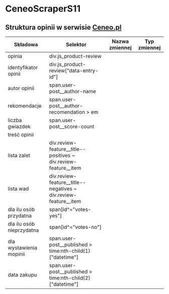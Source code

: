 # CeneoScraperS11

## Struktura opinii w serwisie [Ceneo.pl](https:///www.ceneo.pl/)

|Składowa|Selektor|Nazwa zmiennej|Typ zmiennej|
|--------|--------|--------------|------------|
|opinia|div.js_product-review|||
|identyfikator opinii|div.js_product-review\["data-entry-id"\]|||
|autor opinii|span.user-post__author-name|||
|rekomendacje|span.user-post__author-recomendation  > em|||
|liczba gwiazdek|span.user-post__score-count|||
|treść opinii||||
|lista zalet|div.review-feature__title--positives ~ div.review-feature__item |||
|lista wad|div.review-feature__title--negatives ~ div.review-feature__item|||
|dla ilu osób przydatna|span[id^="votes-yes"]|||
|dla ilu osób nieprzydatna|span[id^="votes-no"]|||
|dla wystawienia mopinii|span.user-post__published > time:nth-child(1)["datetime"]|||
|data zakupu|span.user-post__published > time:nth-child(2)["datetime"]|||